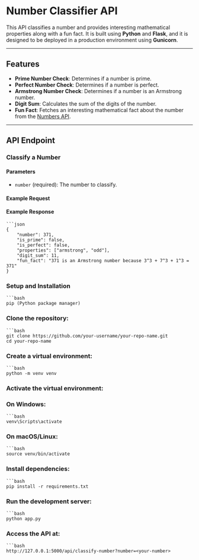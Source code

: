 # Number Classifier API

This API classifies a number and provides interesting mathematical properties along with a fun fact. It is built using **Python** and **Flask**, and it is designed to be deployed in a production environment using **Gunicorn**.

---

## Features
- **Prime Number Check**: Determines if a number is prime.
- **Perfect Number Check**: Determines if a number is perfect.
- **Armstrong Number Check**: Determines if a number is an Armstrong number.
- **Digit Sum**: Calculates the sum of the digits of the number.
- **Fun Fact**: Fetches an interesting mathematical fact about the number from the [Numbers API](http://numbersapi.com/).

---

## API Endpoint

### Classify a Number

#### Parameters
- `number` (required): The number to classify.

#### Example Request

#### Example Response
    ```json
    {
        "number": 371,
        "is_prime": false,
        "is_perfect": false,
        "properties": ["armstrong", "odd"],
        "digit_sum": 11,
        "fun_fact": "371 is an Armstrong number because 3^3 + 7^3 + 1^3 = 371"
    }

### Setup and Installation

    ```bash
    pip (Python package manager)


### Clone the repository:

    ```bash
    git clone https://github.com/your-username/your-repo-name.git
    cd your-repo-name

### Create a virtual environment:

    ```bash
    python -m venv venv

### Activate the virtual environment:
### On Windows:

    ```bash
    venv\Scripts\activate
    
### On macOS/Linux:

    ```bash
    source venv/bin/activate

### Install dependencies:

    ```bash
    pip install -r requirements.txt

### Run the development server:

    ```bash
    python app.py

### Access the API at:

    ```bash
    http://127.0.0.1:5000/api/classify-number?number=<your-number>